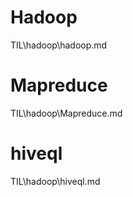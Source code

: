 Hadoop
============= 
TIL\hadoop\hadoop.md

Mapreduce
============= 
TIL\hadoop\Mapreduce.md

hiveql
============= 
TIL\hadoop\hiveql.md